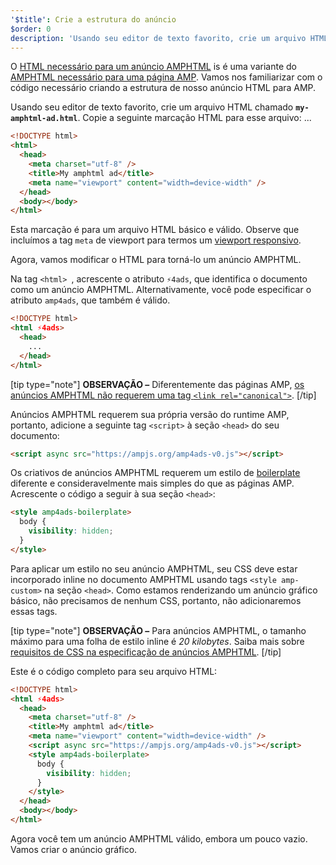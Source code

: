 ```yaml
---
'$title': Crie a estrutura do anúncio
$order: 0
description: 'Usando seu editor de texto favorito, crie um arquivo HTML chamado my-amphtml-ad.html. Copie a seguinte marcação HTML para esse arquivo: ...'
---
```


O [HTML necessário para um anúncio AMPHTML](../../../../documentation/guides-and-tutorials/learn/a4a_spec.md) is é uma variante do [AMPHTML necessário para uma página AMP](../../../../documentation/guides-and-tutorials/learn/spec/amphtml.md). Vamos nos familiarizar com o código necessário criando a estrutura de nosso anúncio HTML para AMP.

Usando seu editor de texto favorito, crie um arquivo HTML chamado **`my-amphtml-ad.html`**. Copie a seguinte marcação HTML para esse arquivo: ...

```html
<!DOCTYPE html>
<html>
  <head>
    <meta charset="utf-8" />
    <title>My amphtml ad</title>
    <meta name="viewport" content="width=device-width" />
  </head>
  <body></body>
</html>
```

Esta marcação é para um arquivo HTML básico e válido. Observe que incluímos a tag `meta` de viewport para termos um [viewport responsivo](../../../../documentation/guides-and-tutorials/develop/style_and_layout/responsive_design.md#controlling-the-viewport).

Agora, vamos modificar o HTML para torná-lo um anúncio AMPHTML.

Na tag `<html> `, acrescente o atributo `⚡4ads`, que identifica o documento como um anúncio AMPHTML. Alternativamente, você pode especificar o atributo `amp4ads`, que também é válido.

```html
<!DOCTYPE html>
<html ⚡4ads>
  <head>
    ...
  </head>
</html>
```

[tip type="note"] **OBSERVAÇÃO –** Diferentemente das páginas AMP, [os anúncios AMPHTML não requerem uma tag `<link rel="canonical">`](../../../../documentation/guides-and-tutorials/learn/a4a_spec.md#amphtml-ad-format-rules). [/tip]

Anúncios AMPHTML requerem sua própria versão do runtime AMP, portanto, adicione a seguinte tag `<script>` à seção `<head>` do seu documento:

```html
<script async src="https://ampjs.org/amp4ads-v0.js"></script>
```

Os criativos de anúncios AMPHTML requerem um estilo de [boilerplate](../../../../documentation/guides-and-tutorials/learn/a4a_spec.md#boilerplate) diferente e consideravelmente mais simples do que as páginas AMP. Acrescente o código a seguir à sua seção `<head>`:

```html
<style amp4ads-boilerplate>
  body {
    visibility: hidden;
  }
</style>
```

Para aplicar um estilo no seu anúncio AMPHTML, seu CSS deve estar incorporado inline no documento AMPHTML usando tags `<style amp-custom>` na seção `<head>`. Como estamos renderizando um anúncio gráfico básico, não precisamos de nenhum CSS, portanto, não adicionaremos essas tags.

[tip type="note"] **OBSERVAÇÃO –** Para anúncios AMPHTML, o tamanho máximo para uma folha de estilo inline é _20 kilobytes_. Saiba mais sobre [requisitos de CSS na especificação de anúncios AMPHTML](../../../../documentation/guides-and-tutorials/learn/a4a_spec.md#css). [/tip]

Este é o código completo para seu arquivo HTML:

```html
<!DOCTYPE html>
<html ⚡4ads>
  <head>
    <meta charset="utf-8" />
    <title>My amphtml ad</title>
    <meta name="viewport" content="width=device-width" />
    <script async src="https://ampjs.org/amp4ads-v0.js"></script>
    <style amp4ads-boilerplate>
      body {
        visibility: hidden;
      }
    </style>
  </head>
  <body></body>
</html>
```

Agora você tem um anúncio AMPHTML válido, embora um pouco vazio. Vamos criar o anúncio gráfico.
